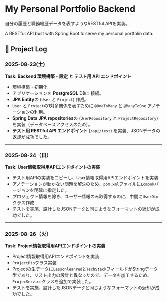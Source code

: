 # My Personal Portfolio Backend

自分の履歴と職務経歴データを表すようなRESTful APIを実装。

A RESTful API built with Spring Boot to serve my personal portfolio data.


## 📅 Project Log

### 2025-08-23(土)

**Task: Backend 環境構築・設定 と テスト用 API エンドポイント**

* 環境構築・初期化
* アプリケーションを **PostgreSQL** DBに 接続。
*  **JPA Entity**の (`User` と `Project`) 作成。
*  `User` と `Project`の1対多関係を表すために  `@OneToMany` と `@ManyToOne` アノテーションの利用。
*  **Spring Data JPA repositories**の (`UserRepository` と `ProjectRepository`) を実装（データベースアクセスのため）。
*  **テスト用 RESTful API エンドポイント** (`/api/test`) を実装、JSONデータの返却が成功でした。

---

### 2025-08-24（日）

**Task: User情報取得用APIエンドポイントの実装**

* テスト用APIの実装をコピーし、User情報取得用APIエンドポイントを実装
* アノテーションが動かない問題を解決のため、`pom.xml`ファイルに`Lombok`バージョンを明確に指定した。
* プロジェクト情報を除き、ユーザー情報のみ取得するのに、中間に`UserDto`クラス作成
* テストを実施、設計したJSONデータと同じようなフォーマットの返却が成功でした。

---

### 2025-08-26（火）

**Task: Project情報取得用APIエンドポイントの実装**

* Project情報取得用APIエンドポイントを実装
* `ProjectDto`クラス実装
* Projectの生データに`Lessonleanred`と`TechStack`フィールドがStringデータ型であり、リスト出力の設計と異なったので、データを加工するため、`ProjecService`クラスを追加で実装した。
* テストを実施、設計したJSONデータと同じようなフォーマットの返却が成功でした。